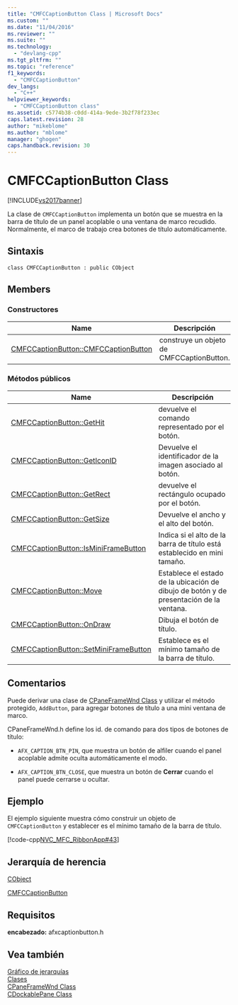 ```yaml
---
title: "CMFCCaptionButton Class | Microsoft Docs"
ms.custom: ""
ms.date: "11/04/2016"
ms.reviewer: ""
ms.suite: ""
ms.technology: 
  - "devlang-cpp"
ms.tgt_pltfrm: ""
ms.topic: "reference"
f1_keywords: 
  - "CMFCCaptionButton"
dev_langs: 
  - "C++"
helpviewer_keywords: 
  - "CMFCCaptionButton class"
ms.assetid: c5774b38-c0dd-414a-9ede-3b2f78f233ec
caps.latest.revision: 28
author: "mikeblome"
ms.author: "mblome"
manager: "ghogen"
caps.handback.revision: 30
---
```

# CMFCCaptionButton Class
[!INCLUDE[vs2017banner](../../assembler/inline/includes/vs2017banner.md)]

La clase de `CMFCCaptionButton` implementa un botón que se muestra en la barra de título de un panel acoplable o una ventana de marco recudido.  Normalmente, el marco de trabajo crea botones de título automáticamente.  
  
## Sintaxis  
  
```  
class CMFCCaptionButton : public CObject  
```  
  
## Members  
  
### Constructores  
  
|Name|Descripción|  
|----------|-----------------|  
|[CMFCCaptionButton::CMFCCaptionButton](../Topic/CMFCCaptionButton::CMFCCaptionButton.md)|construye un objeto de CMFCCaptionButton.|  
  
### Métodos públicos  
  
|Name|Descripción|  
|----------|-----------------|  
|[CMFCCaptionButton::GetHit](../Topic/CMFCCaptionButton::GetHit.md)|devuelve el comando representado por el botón.|  
|[CMFCCaptionButton::GetIconID](../Topic/CMFCCaptionButton::GetIconID.md)|Devuelve el identificador de la imagen asociado al botón.|  
|[CMFCCaptionButton::GetRect](../Topic/CMFCCaptionButton::GetRect.md)|devuelve el rectángulo ocupado por el botón.|  
|[CMFCCaptionButton::GetSize](../Topic/CMFCCaptionButton::GetSize.md)|Devuelve el ancho y el alto del botón.|  
|[CMFCCaptionButton::IsMiniFrameButton](../Topic/CMFCCaptionButton::IsMiniFrameButton.md)|Indica si el alto de la barra de título está establecido en mini tamaño.|  
|[CMFCCaptionButton::Move](../Topic/CMFCCaptionButton::Move.md)|Establece el estado de la ubicación de dibujo de botón y de presentación de la ventana.|  
|[CMFCCaptionButton::OnDraw](../Topic/CMFCCaptionButton::OnDraw.md)|Dibuja el botón de título.|  
|[CMFCCaptionButton::SetMiniFrameButton](../Topic/CMFCCaptionButton::SetMiniFrameButton.md)|Establece es el mínimo tamaño de la barra de título.|  
  
## Comentarios  
 Puede derivar una clase de [CPaneFrameWnd Class](../../mfc/reference/cpaneframewnd-class.md) y utilizar el método protegido, `AddButton`, para agregar botones de título a una mini ventana de marco.  
  
 CPaneFrameWnd.h define los id. de comando para dos tipos de botones de título:  
  
-   `AFX_CAPTION_BTN_PIN`, que muestra un botón de alfiler cuando el panel acoplable admite oculta automáticamente el modo.  
  
-   `AFX_CAPTION_BTN_CLOSE`, que muestra un botón de **Cerrar** cuando el panel puede cerrarse u ocultar.  
  
## Ejemplo  
 El ejemplo siguiente muestra cómo construir un objeto de `CMFCCaptionButton` y establecer es el mínimo tamaño de la barra de título.  
  
 [!code-cpp[NVC_MFC_RibbonApp#43](../../mfc/reference/codesnippet/CPP/cmfccaptionbutton-class_1.cpp)]  
  
## Jerarquía de herencia  
 [CObject](../../mfc/reference/cobject-class.md)  
  
 [CMFCCaptionButton](../../mfc/reference/cmfccaptionbutton-class.md)  
  
## Requisitos  
 **encabezado:** afxcaptionbutton.h  
  
## Vea también  
 [Gráfico de jerarquías](../../mfc/hierarchy-chart.md)   
 [Clases](../../mfc/reference/mfc-classes.md)   
 [CPaneFrameWnd Class](../../mfc/reference/cpaneframewnd-class.md)   
 [CDockablePane Class](../../mfc/reference/cdockablepane-class.md)